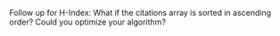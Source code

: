Follow up for H-Index: What if the citations array is sorted in ascending order? Could you optimize your algorithm?

